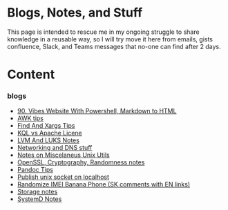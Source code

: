 ﻿# Blogs, Notes, and Stuff
This page is intended to rescue me in my ongoing struggle to share knowledge in a reusable way, so I will try move it here from emails, gists confluence, Slack, and Teams messages that no-one can find after 2 days.
# Content
### blogs
* [90. Vibes Website With Powershell, Markdown to HTML](./content/blogs/90.VibeWebsiteWithPowershellMarkdown2HTML.md)
* [AWK tips](./content/blogs/AWK.md)
* [Find And Xargs Tips](./content/blogs/FindAndXargsTips.md)
* [KQL vs Apache Licene](./content/blogs/KQLvsLucene.md)
* [LVM And LUKS Notes](./content/blogs/LvmAndLuksNotes.md)
* [Networking and DNS stuff](./content/blogs/NetworkingAndDNSStuff.md)
* [Notes on Miscelaneus Unix Utils](./content/blogs/NotesOnMiscUnixUtils.md)
* [OpenSSL, Cryptography, Randomness notes](./content/blogs/OpenSSLCryptographyRandomnessNotes.md)
* [Pandoc Tips](./content/blogs/PandocTips.md)
* [Publish unix socket on localhost](./content/blogs/PublishSocketOnLocalhost.md)
* [Randomize IMEI Banana Phone (SK comments with EN links)](./content/blogs/RandomizeIMEIonBananaPhone.md)
* [Storage notes](./content/blogs/StorageNotes.md)
* [SystemD Notes](./content/blogs/SystemDNotes.md)
